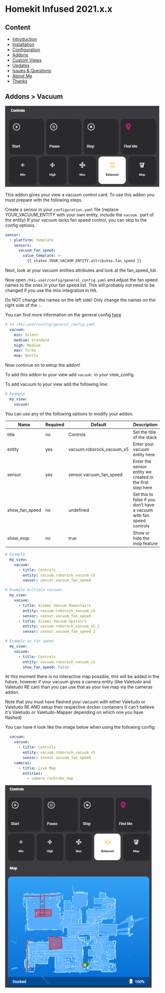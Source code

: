 # Homekit Infused 2021.x.x

## Content
- [Introduction](../index.md)
- [Installation](../installation.md)
- [Configuration](../configuration.md)
- [Addons](../addons.md)
- [Custom Views](../custom_views.md)
- [Updates](../updates.md)
- [Issues & Questions](../issues.md)
- [About Me](../about.md)
- [Thanks](../thanks.md)

## Addons > Vacuum

![Homekit Infused](../images/vacuum.png)

This addon gives your view a vacuum control card.
To use this addon you must prepare with the following steps.

Create a sensor in your `configuration.yaml` file (replace YOUR_VACUUM_ENTITY with your own entity, include the `vacuum.` part of the entity)
If your vacuum lacks fan speed control, you can skip to the config options.

```yaml
sensor:
  - platform: template
    sensors:
      vacuum_fan_speed:
        value_template: >-
          {{ states.YOUR_VACUUM_ENTITY.attributes.fan_speed }}
```
Next, look at your vacuum entities attributes and look at the fan_speed_list. 

Now open `/hki-user/config/general_config.yaml` and adjust the fan speed names to the ones in your fan speed list. This will probably not need to be changed if you use the miio integration in HA.

Do NOT change the names on the left side! Only change the names on the right side of the `:`.

You can find more information on the general config [here](general-config.md)

```yaml
# in /hki-user/config/general_config.yaml
  vacuum:
    min: Silent
    medium: Standard
    high: Medium
    max: Turbo
    mop: Gentle
```
Now continue on to setup the addon!

To add this addon to your view add `vacuum:` in your view_config.

To add vacuum to your view add the following line:

```yaml
# Example
  my_view:
    vacuum:
```

You can use any of the following options to modify your addon.

| Name | Required | Default | Description |
|----------------------------------|-------------|----------------------|-----------------------------------------------------------------------------------------------------------------------------------------------------------------------------------|
| title | no | Controls | Set the title of the stack |
| entity | yes | vacuum.roborock_vacuum_s5 | Enter your vacuum entity here |
| sensor | yes | sensor.vacuum_fan_speed | Enter the sensor entity we created in the first step here |
| show_fan_speed | no | undefined | Set this to false if you don't have a vacuum with fan speed controls |
| show_mop | no | true | Show or hide the mop feature |

```yaml
# Example
  my_view:
    vacuum:
      - title: Controls
        entity: vacuum.roborock_vacuum_s5
        sensor: sensor.vacuum_fan_speed
```
```yaml
# Example multiple vacuums
  my_view:
    vacuum:
      - title: Xiaomi Vacuum Downstairs
        entity: vacuum.roborock_vacuum_s5
        sensor: sensor.vacuum_fan_speed
      - title: Xiaomi Vacuum Upstairs
        entity: vacuum.roborock_vacuum_s5_2
        sensor: sensor.vacuum_fan_speed_2
```
```yaml
# Example no fan speed
  my_view:
    vacuum:
      - title: Controls
        entity: vacuum.roborock_vacuum_s5
        show_fan_speed: false
```
At this moment there is no interactive map possible, this will be added in the future, however if your vacuum gives a camera entity (like Valetudo and Valetudo RE can) than you can use that as your live map via the cameras addon. 

Note that you must have flashed your vacuum with either Valetudo or Valetudo RE AND setup their respective docker containers (I can't believe it's Valetudo or Valetudo-Mapper depending on which one you have flashed)

You can have it look like the image below when using the following config:

```yaml
  vacuum:
    vacuum:
      - title: Controls
        entity: vacuum.roborock_vacuum_s5
        sensor: sensor.vacuum_fan_speed
    cameras:
      - title: Live Map
        entities:
          - camera.rockrobo_map
```

![Homekit Infused](../images/vacuum_2.png)
